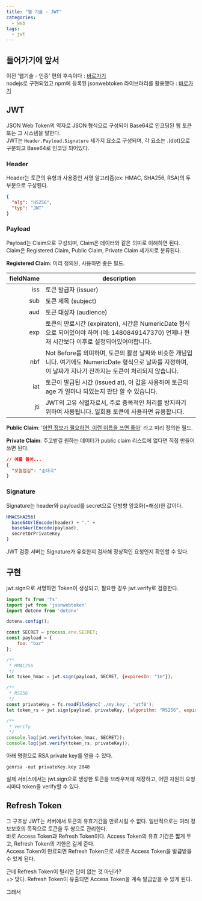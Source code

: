 ```yaml
---
title: "웹 기술 - JWT"
categories: 
  - web
tags:
  - jwt
---
```


## 들어가기에 앞서
이전 '웹기술 - 인증' 편의 후속이다 : [바로가기](https://wichan7.github.io/web/web-auth/)  
nodejs로 구현되었고 npm에 등록된 jsonwebtoken 라이브러리를 활용했다 : [바로가기](https://www.npmjs.com/package/jsonwebtoken)  

## JWT
JSON Web Token의 약자로 JSON 형식으로 구성되어 Base64로 인코딩된 웹 토큰 또는 그 시스템을 말한다.  
JWT는 `Header.Payload.Signature` 세가지 요소로 구성되며, 각 요소는 .(dot)으로 구분되고 Base64로 인코딩 되어있다.  

### Header
Header는 토큰의 유형과 사용중인 서명 알고리즘(ex: HMAC, SHA256, RSA)의 두 부분으로 구성된다.
``` json
{
  "alg": "HS256",
  "typ": "JWT"
}
```

### Payload
Payload는 Claim으로 구성되며, Claim은 데이터와 같은 의미로 이해하면 된다.  
Claim은 Registered Claim, Public Claim, Private Claim 세가지로 분류된다.  

**Registered Claim**: 미리 정의된, 사용하면 좋은 필드.  

fieldName|description
---:|---
iss|토큰 발급자 (issuer)
sub|토큰 제목 (subject)
aud|토큰 대상자 (audience)
exp|토큰의 만료시간 (expiraton), 시간은 NumericDate 형식으로 되어있어야 하며 (예: 1480849147370) 언제나 현재 시간보다 이후로 설정되어있어야합니다.
nbf|Not Before를 의미하며, 토큰의 활성 날짜와 비슷한 개념입니다. 여기에도 NumericDate 형식으로 날짜를 지정하며, 이 날짜가 지나기 전까지는 토큰이 처리되지 않습니다.
iat|토큰이 발급된 시간 (issued at), 이 값을 사용하여 토큰의 age 가 얼마나 되었는지 판단 할 수 있습니다.
jti|JWT의 고유 식별자로서, 주로 중복적인 처리를 방지하기 위하여 사용됩니다. 일회용 토큰에 사용하면 유용합니다.

**Public Claim**: '[어떤 정보가 필요하면, 이런 이름을 쓰면 좋아](https://www.iana.org/assignments/jwt/jwt.xhtml)' 라고 미리 정의한 필드.  

**Private Claim**: 주고받길 원하는 데이터가 public claim 리스트에 없다면 직접 만들어 쓰면 된다.  
``` json
// 예를 들어...
{
  "오늘점심": "순대국"
}
```

### Signature
Signature는 header와 payload를 secret으로 단방향 암호화(=해싱)한 값이다.  
``` javascript
HMACSHA256(
  base64UrlEncode(header) + "." +
  base64urlEncode(payload),
  secretOrPrivateKey
)
```
JWT 검증 서버는 Signature가 유효한지 검사해 정상적인 요청인지 확인할 수 있다.  

## 구현
jwt.sign으로 서명하면 Token이 생성되고, 필요한 경우 jwt.verify로 검증한다.  

``` javascript
import fs from 'fs'
import jwt from 'jsonwebtoken'
import dotenv from 'dotenv'

dotenv.config();

const SECRET = process.env.SECRET;
const payload = {
    foo: "bar"
};

/**
 * HMAC256
 */
let token_hmac = jwt.sign(payload, SECRET, {expiresIn: "1m"});

/**
 * RS256
 */
const privateKey = fs.readFileSync('./my.key', 'utf8');
let token_rs = jwt.sign(payload, privateKey, {algorithm: "RS256", expiresIn: "1m"});

/**
 * verify
 */
console.log(jwt.verify(token_hmac, SECRET));
console.log(jwt.verify(token_rs, privateKey));
```

아래 명령으로 RSA private key를 얻을 수 있다.
```
genrsa -out privateKey.key 2048
```

실제 서비스에서는 jwt.sign으로 생성한 토큰을 브라우저에 저장하고, 어떤 자원의 요청시마다 token을 verify할 수 있다.  

## Refresh Token
그 구조상 JWT는 서버에서 토큰의 유효기간을 만료시킬 수 없다. 일반적으로는 여러 정보보호의 목적으로 토큰을 두 쌍으로 관리한다.  
바로 Access Token과 Refresh Token이다. Access Token의 유효 기간은 짧게 두고, Refresh Token의 기한은 길게 준다.  
Access Token이 만료되면 Refresh Token으로 새로운 Access Token을 발급받을 수 있게 된다.  

근데 Refresh Token이 털리면 답이 없는 것 아닌가?  
=> 맞다. Refresh Token이 유출되면 Access Token을 계속 발급받을 수 있게 된다.  

그래서 
